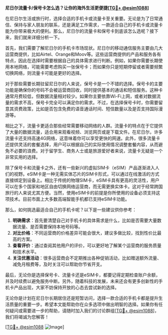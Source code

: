 **尼日尔流量卡/保号卡怎么选？让你的海外生活更便捷[[TG💪+ @esim1088](https://t.me/s/esim1088)]**

在尼日尔生活或旅行时，选择合适的手机卡或流量卡至关重要。无论是为了日常通信、保持与家人朋友的联系，还是满足工作需求，一款适合自己的手机卡或流量卡能为你带来极大的便利。那么，尼日尔的流量卡和保号卡到底该怎么选呢？接下来，我们就来详细分析一下。

首先，我们需要了解尼日尔的手机卡市场现状。尼日尔的移动通信服务主要由几大运营商提供，比如Airtel、Orange和Moov等。这些运营商提供的产品和服务各有特点，因此在选择时需要根据自己的具体需求进行判断。例如，如果你需要长期使用本地网络，可能需要考虑购买一张保号卡；而如果你只是短期停留或者需要频繁切换网络，则流量卡可能是更好的选择。

对于那些需要长期驻留尼日尔的人来说，保号卡是一个不错的选择。保号卡的主要功能是确保你的号码不会被运营商回收，同时提供基本的通话和短信服务。这种卡通常月费较低，但数据流量相对较少。如果你主要依靠Wi-Fi上网，或者对数据流量的需求不高，保号卡完全可以满足你的需求。不过，在选择保号卡时，你需要留意其资费政策，比如是否包含免费的语音通话时间、短信数量以及是否支持国际漫游等。

相比之下，流量卡更适合那些经常需要移动网络的人群。流量卡的特点在于它提供了大量的数据流量，适合用来观看视频、浏览网页或是下载文件。在尼日尔，许多流量卡还支持高速4G网络，这意味着你可以享受更快的网速。此外，很多流量卡还提供灵活的套餐选择，用户可以根据自己的实际使用情况调整套餐内容，从而避免不必要的浪费。对于留学生、商务人士或是旅游爱好者来说，流量卡无疑是一个非常实用的选择。

除了保号卡和流量卡之外，还有一些新兴的虚拟SIM卡（eSIM）产品逐渐进入人们的视野。eSIM卡是一种无需实体芯片的SIM卡形式，可以通过在线激活的方式直接绑定到设备上。相比于传统的物理SIM卡，eSIM卡具有更高的灵活性，用户可以在多个国家和地区自由切换网络运营商，而无需更换实体卡。这对于经常跨国旅行的人来说尤其方便。当然，使用eSIM卡的前提是你所使用的设备必须支持这项技术。目前市面上大多数高端智能手机都已支持eSIM卡功能。

那么，如何挑选最适合自己的手机卡呢？以下是一些建议供你参考：

1. **明确需求**：首先要清楚自己对手机卡的具体需求是什么，比如是否需要大量数据流量、是否需要保持本地号码等。
2. **对比价格**：不同运营商的价格差异可能会很大，建议多做比较，找到性价比最高的方案。
3. **查看评价**：通过查阅其他用户的评价，可以更好地了解某个运营商的服务质量和技术水平。
4. **关注优惠活动**：很多运营商会不定期推出各种促销活动，比如赠送额外流量、减免月租费等，及时关注可以帮助你节省开支。

最后，无论你是选择保号卡、流量卡还是eSIM卡，都要记得定期检查账户余额，并及时续费以避免服务中断。另外，随着科技的发展，未来还会有更多创新性的手机卡产品出现，大家不妨保持开放的心态去尝试新的选择。

无论你是计划在尼日尔长期居住还是短暂访问，选择一款合适的手机卡都是提升生活质量的重要一步。希望本文能帮助你在众多选项中做出明智的选择。如果你有任何疑问或需要进一步的帮助，请随时加入我们的讨论群组[[TG💪+ @esim1088](https://t.me/s/esim1088)]，我们将竭诚为您解答！

[[TG💪+ @esim1088](https://t.me/s/esim1088) ![Image](https://i.postimg.cc/4NQfJmqS/Snipaste-2025-05-13-00-14-12.png)]